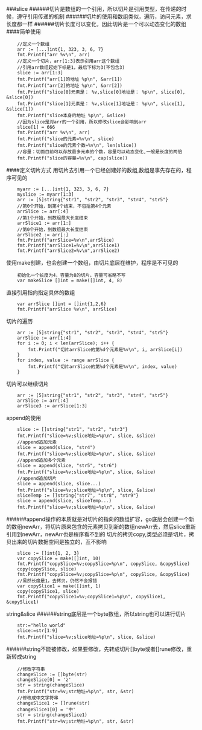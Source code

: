###slice
######切片是数组的一个引用，所以切片是引用类型，在传递的时候，遵守引用传递的机制
######切片的使用和数组类似，遍历，访问元素，求长度都一样
######切片长度可以变化，因此切片是一个可以动态变化的数组
####简单使用
```
    //定义一个数组
	arr := [...]int{1, 323, 3, 6, 7}
	fmt.Printf("arr %v\n", arr)
	//定义一个切片，arr[1:3]表示引用arr这个数组
	//引用arr数组起始下标是1，最后下标为3(不包含3)
	slice := arr[1:3]
	fmt.Printf("arr[1]的地址 %p\n", &arr[1])
	fmt.Printf("arr[2]的地址 %p\n", &arr[2])
	fmt.Printf("slice[0]元素是： %v,slice[0]地址是： %p\n", slice[0], &slice[0])
	fmt.Printf("slice[1]元素是： %v,slice[1]地址是： %p\n", slice[1], &slice[1])
	fmt.Printf("slice本身的地址 %p\n", &slice)
	//因为slice是对arr的一个引用，所以修改slice会影响到arr
	slice[1] = 666
	fmt.Printf("arr %v\n", arr)
	fmt.Printf("slice的元素=%v\n", slice)
	fmt.Printf("slice的元素个数=%v\n", len(slice))
	//容量：切面目前可以存放最多元素的个数，容量可以动态变化,一般是长度的两倍
	fmt.Printf("slice的容量=%v\n", cap(slice))
```
####定义切片方式
用切片去引用一个已经创建好的数组,数组是事先存在的，程序可见的
```
    myarr := [...]int{1, 323, 3, 6, 7}
    myslice := myarr[1:3]
	arr := [5]string{"str1", "str2", "str3", "str4", "str5"}
	//第0个开始，到第4个结束，不包括第4个元素
	arrSlice := arr[:4]
	//第1个开始，到数组最大长度结束
	arrSlice1 := arr[1:]
	//第0个开始，到数组最大长度结束
	arrSlice2 := arr[:]
	fmt.Printf("arrSlice=%v\n",arrSlice)
	fmt.Printf("arrSlice1=%v\n",arrSlice1)
	fmt.Printf("arrSlice2=%v\n",arrSlice2)
```
使用make创建，也会创建一个数组，由切片底层在维护，程序是不可见的
```
    初始化一个长度为4，容量为8的切片，容量可省略不写
    var makeSlice []int = make([]int, 4, 8)
```
直接引用指向指定具体的数组
```
	var arrSlice []int = []int{1,2,6}
	fmt.Printf("arrSlice %v\n", arrSlice)
```
切片的遍历
```
    arr := [5]string{"str1", "str2", "str3", "str4", "str5"}
    arrSlice := arr[1:4]
    for i := 0; i < len(arrSlice); i++ {
        fmt.Printf("切片arrSlice的第%d个元素是%v\n", i, arrSlice[i])
    }
    for index, value := range arrSlice {
        fmt.Printf("切片arrSlice的第%d个元素是%v\n", index, value)
    }
```
切片可以继续切片
```
    arr := [5]string{"str1", "str2", "str3", "str4", "str5"}
    arrSlice := arr[:4]
    arrSlice3 := arrSlice[1:3]
```
append的使用
```
    slice := []string{"str1", "str2", "str3"}
    fmt.Printf("slice=%v;slice地址=%p\n", slice, &slice)
    //append追加元素
    slice = append(slice, "str4")
    fmt.Printf("slice=%v;slice地址=%p\n", slice, &slice)
    //append追加多个元素
    slice = append(slice, "str5", "str6")
    fmt.Printf("slice=%v;slice地址=%p\n", slice, &slice)
    //append追加切片
    slice = append(slice, slice...)
    fmt.Printf("slice=%v;slice地址=%p\n", slice, &slice)
    sliceTemp := []string{"str7", "str8", "str9"}
    slice = append(slice, sliceTemp...)
    fmt.Printf("slice=%v;slice地址=%p\n", slice, &slice)
```
######append操作的本质就是对切片的指向的数组扩容，go底层会创建一个新的数组newArr，将切片原来包含的元素拷贝到新的数组newArr去，然后slice重新引用到newArr，newArr也是程序看不到的
切片的拷贝copy,类型必须是切片，拷贝出来的切片数据空间是独立的，互不影响
```
    slice := []int{1, 2, 3}
    var copySlice = make([]int, 10)
    fmt.Printf("copySlice=%v;copySlice=%p\n", copySlice, &copySlice)
    copy(copySlice, slice)
    fmt.Printf("copySlice=%v;copySlice=%p\n", copySlice, &copySlice)
	//虽然长度是1，去拷贝，仍然不会报错
	var copySlice1 = make([]int, 1)
	copy(copySlice1, slice)
	fmt.Printf("copySlice1=%v;copySlice1=%p\n", copySlice1, &copySlice1)
```
string&slice
######string底层是一个byte数组，所以string也可以进行切片
```
	str:="hello world"
	slice:=str[1:9]
	fmt.Printf("slice=%v;slice地址=%p\n", slice, &slice)
```
######string不能被修改，如果要修改，先转成切片[]byte或者[]rune修改，重新转成string
```
	//修改字符串
	changeSlice := []byte(str)
	changeSlice[0] = 'z'
	str = string(changeSlice)
	fmt.Printf("str=%v;str地址=%p\n", str, &str)
	//修改成中文字符串
	changeSlice1 := []rune(str)
	changeSlice1[0] = '中'
	str = string(changeSlice1)
	fmt.Printf("str=%v;str地址=%p\n", str, &str)
```

